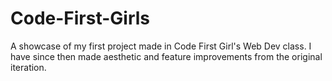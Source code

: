 # Code-First-Girls
A showcase of my first project made in Code First Girl's Web Dev class. I have since then made aesthetic and feature improvements from the original iteration. 
